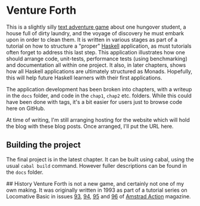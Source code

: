 # Venture Forth
This is a slightly silly [text adventure game](https://en.wikipedia.org/wiki/Interactive_fiction) about one hungover student, a house full of dirty laundry, and the voyage of discovery he must embark upon in order to clean them. It is written in various stages as part of a tutorial on how to structure a "proper" [Haskell](https://www.haskell.org) application, as must tutorials often forget to address this last step. This application illustrates how one should arrange code, unit-tests, performance tests (using benchmarking) and documentation all within one project. It also, in later chapters, shows how all Haskell applications are ultimately structured as Monads. Hopefully, this will help future Haskell learners with their first applications.

The application development has been broken into chapters, with a writeup in the `docs` folder, and code in the `chap1`, `chap2` etc. folders. While this could have been done with tags, it's a bit easier for users just to browse code here on GitHub. 

At time of writing, I'm still arranging hosting for the website which will hold the blog with these blog posts. Once arranged, I'll put the URL here.

## Building the project
The final project is in the latest chapter. It can be built using cabal, using the usual `cabal build` command. However fuller descriptions can be found in the `docs` folder.

## History
Venture Forth is not a new game, and certainly not one of my own making. It was originally written in 1993 as part of a tutorial series on Locomative Basic in issues [93](https://archive.org/details/amstrad-action-093), [94](https://archive.org/details/amstrad-action-094), [95](https://archive.org/details/amstrad-action-095) and [96](https://archive.org/details/amstrad-action-096) of [Amstrad Action](https://en.wikipedia.org/wiki/Amstrad_Action) magazine. 
